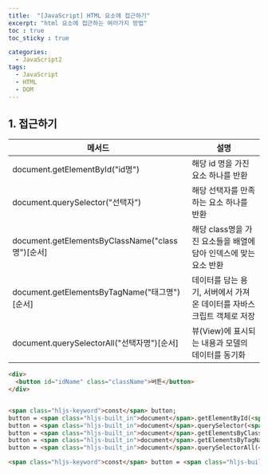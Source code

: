 ```yaml
---
title:  "[JavaScript] HTML 요소에 접근하기"
excerpt: "html 요소에 접근하는 여러가지 방법"
toc : true
toc_sticky : true

categories:
  - JavaScript2
tags: 
  - JavaScript
  - HTML
  - DOM
---
```




## 1. 접근하기

|메서드|설명|
|-----|----------------------------------|
|document.getElementById("id명")|해당 id 명을 가진 요소 하나를 반환|
|document.querySelector("선택자")|해당 선택자를 만족하는 요소 하나를 반환|
|document.getElementsByClassName("class명")[순서]|해당 class명을 가진 요소들을 배열에 담아 인덱스에 맞는 요소 반환|
|document.getElementsByTagName("태그명")[순서]|데이터를 담는 용기, 서버에서 가져온 데이터를 자바스크립트 객체로 저장|
|document.querySelectorAll("선택자명")[순서]|뷰(View)에 표시되는 내용과 모델의 데이터를 동기화|



```html
<div>
  <button id="idName" class="className">버튼</button>
</div>


<span class="hljs-keyword">const</span> button;
button = <span class="hljs-built_in">document</span>.getElementById(<span class="hljs-string">"idname"</span>);
button = <span class="hljs-built_in">document</span>.querySelector(<span class="hljs-string">"#idname"</span>);
button = <span class="hljs-built_in">document</span>.getElementsByClassName(<span class="hljs-string">"classname"</span>)[<span class="hljs-number">0</span>];<span class="hljs-comment">// 선택된 요소중 첫번째 요소 =&gt; 인덱스 0 </span>
button = <span class="hljs-built_in">document</span>.getElementsByTagName(<span class="hljs-string">"button"</span>)[<span class="hljs-number">0</span>];
button = <span class="hljs-built_in">document</span>.querySelectorAll(<span class="hljs-string">".classname"</span>)[<span class="hljs-number">0</span>];

<span class="hljs-keyword">const</span> button = <span class="hljs-built_in">document</span>.getElementsByClassName(<span class="hljs-string">"div"</span>)[<span class="hljs-number">0</span>] .getElementsByClassName(<span class="hljs-string">"button"</span>)[<span class="hljs-number">0</span>];
```


